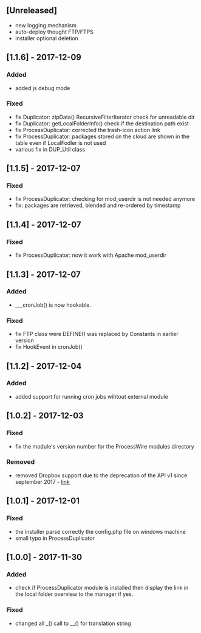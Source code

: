 ## [Unreleased]
- new logging mechanism
- auto-deploy thought FTP/FTPS
- installer optional deletion

## [1.1.6] - 2017-12-09
### Added
- added js debug mode

### Fixed
- fix Duplicator: zipData() RecursiveFilterIterator check for unreadable dir
- fix Duplicator: getLocalFolderInfo() check if the destination path exist
- fix ProcessDuplicator: corrected the trash-icon action link
- fix ProcessDuplicator: packages stored on the cloud are shown in the table even if LocalFodler is not used
- various fix in DUP_Util class


## [1.1.5] - 2017-12-07
### Fixed
- fix ProcessDuplicator: checking for mod_userdir is not needed anymore
- fix: packages are retrieved, blended and re-ordered by timestamp

## [1.1.4] - 2017-12-07
### Fixed
- fix ProcessDuplicator: now it work with Apache mod_userdir

## [1.1.3] - 2017-12-07
### Added
- ___cronJob() is now hookable.
### Fixed
- fix FTP class were DEFINE() was replaced by Constants in earlier version
- fix HookEvent in cronJob()


## [1.1.2] - 2017-12-04
### Added
- added support for running cron jobs wihtout external module

## [1.0.2] - 2017-12-03
### Fixed
- fix the module's version number for the ProcessWire modules directory
### Removed
- removed Dropbox support due to the deprecation of the API v1 since september 2017 - [link](https://blogs.dropbox.com/developers/2017/06/updated-api-v1-deprecation-timeline/)

## [1.0.1] - 2017-12-01
### Fixed
- the installer parse correctly the config.php file on windows machine
- small typo in ProcessDuplicator


## [1.0.0] - 2017-11-30
### Added
- check if ProcessDuplicator module is installed then display the link in the local folder overview to the manager if yes.

### Fixed
- changed all _() call to __() for translation string



